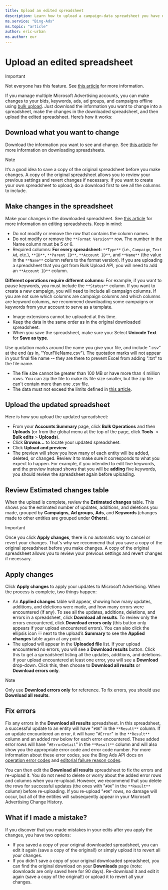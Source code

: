 ```yaml
---
title: Upload an edited spreadsheet
description: Learn how to upload a campaign-data spreadsheet you have downloaded and edited.
ms.service: "Bing-Ads"
ms.topic: "article"
author: eric-urban
ms.author: eur
---
```


# Upload an edited spreadsheet

> [!IMPORTANT]
> Not everyone has this feature. See [this article](./hlp_BA_CONC_AboutBulk.md) for more information.

If you manage multiple Microsoft Advertising accounts, you can make changes to your bids, keywords, ads, ad groups, and campaigns offline using [bulk upload](./hlp_BA_CONC_AboutBulk.md).  Just download the information you want to change into a spreadsheet, make the changes in the downloaded spreadsheet, and then upload the edited spreadsheet. Here’s how it works:

## Download what you want to change

Download the information you want to see and change.  See [this article](./hlp_BA_CONC_BulkDownload.md) for more information on downloading spreadsheets.

> [!NOTE]
> It’s a good idea to save a copy of the original spreadsheet before you make changes.  A copy of the original spreadsheet allows you to review your previous settings and revert changes if necessary.
> If you want to create your own spreadsheet to upload, do a download first to see all the columns to include.

## Make changes in the spreadsheet

Make your changes in the downloaded spreadsheet.  See [this article](./hlp_BA_CONC_BulkEditing.md) for more information on editing spreadsheets. Keep in mind:

- Do not modify or remove the row that contains the column names.
- Do not modify or remove the ```**Format Version**``` row. The number in the Name column must be 5 or 6.
- Required columns: 
**For every spreadsheet:**  ```**Type**``` (i.e., ```Campaign```, ```Text Ad```, etc.), ```**ID**```, ```**Parent ID**```, ```**Account ID**```, and ```**Name**``` (the value in the ```**Name**``` column refers to the format version). If you are uploading a spreadsheet that you got from Bulk Upload API, you will need to add an ```**Account ID**``` column.

**Different operations require different columns:**  For example, if you want to pause keywords, you must include the ```**Status**``` column. If you want to create a new campaign, you will need to include all campaign columns. If you are not sure which columns are campaign columns and which columns are keyword columns, we recommend downloading some campaigns or keywords from your account to serve as a template.

- Image extensions cannot be uploaded at this time.
- Keep the data in the same order as in the original downloaded spreadsheet.
- When you save the spreadsheet, make sure you:
Select **Unicode Text** for **Save as type**.

Use quotation marks around the name you give your file, and include ".csv" at the end (as in, "YourFileName.csv"). The quotation marks will not appear in your final file name -- they are there to prevent Excel from adding ".txt" to the file name.

- The file size cannot be greater than 100 MB or have more than 4 million rows.       You can zip the file to make its file size smaller, but the zip file can't contain more than one .csv file.
- The data must not exceed the limits defined in [this article](https://go.microsoft.com/fwlink?LinkId=617164).

## Upload the updated spreadsheet

Here is how you upload the updated spreadsheet:

- From your **Accounts Summary** page, click **Bulk Operations** and then **Uploads** (or from the global menu at the top of the page, click **Tools** &nbsp;&gt;&nbsp; **Bulk edits**&nbsp;&gt;&nbsp;**Uploads**).
- Click **Browse...** to locate your updated spreadsheet.
- Click **Upload and preview**.
- The preview will show you how many of each entity will be added, deleted, or changed. Review it to make sure it corresponds to what you expect to happen. For example, if you intended to edit five keywords, and the preview instead shows that you will be **adding** five keywords, you should review the spreadsheet again before uploading.

## Review Estimated changes table

When the upload is complete, review the **Estimated changes** table. This shows you the estimated number of updates, additions, and deletions you made, grouped by **Campaigns**, **Ad groups**, **Ads**, and **Keywords** (changes made to other entities are grouped under **Others**).

> [!IMPORTANT]
> Once you click **Apply changes**, there is no automatic way to cancel or revert your changes. That's why we recommend that you save a copy of the original spreadsheet before you make changes.  A copy of the original spreadsheet allows you to review your previous settings and revert changes if necessary.

## Apply changes

Click **Apply changes** to apply your updates to Microsoft Advertising. When the process is complete, two things happen:

- An **Applied changes** table will appear, showing how many updates, additions, and deletions were made, and how many errors were encountered (if any).  To see all the updates, additions, deletions, and errors in a spreadsheet, click **Download all results**. To review only the errors encountered, click **Download errors only** (this button only appears if your upload encountered errors). You can also click the ellipsis icon ![More information icon](../images/BA_ScreenCap_DeliveryDetails.png) next to the upload’s **Summary** to see the **Applied changes** table again at any point.
- The upload will appear in the **Uploaded file** list. If your upload encountered no errors, you will see a **Download results** button. Click this to get a spreadsheet listing all the updates, additions, and deletions. If your upload encountered at least one error, you will see a **Download** drop-down. Click this, then choose to **Download all results** or **Download errors only**.

> [!NOTE]
> Only use **Download errors only** for reference. To fix errors, you should use **Download all results**.

## Fix errors

Fix any errors in the **Download all results** spreadsheet. In this spreadsheet, a successful update to an entity will have "```#OK```" in the ```**Result**``` column.  If an update encountered an error, it will have "```#Error```" in the ```**Result**``` column and an added row below for each error encountered. These added error rows will have "```#ErrorDetail```" in the ```**Result**``` column and will also show you the appropriate error code and error code number. For more information about these error codes, see the Bing Ads API docs on [operation error codes](https://go.microsoft.com/fwlink?LinkId=617186) and [editorial failure reason codes](https://go.microsoft.com/fwlink?LinkId=617187).

You can then edit the **Download all results** spreadsheet to fix the errors and re-upload it. You do not need to delete or worry about the added error rows and columns when you re-upload.  However, we recommend that you delete the rows for successful updates (the ones with "```#OK```" in the ```**Result**``` column) before re-uploading. If you re-upload "```#OK```" rows, no damage will occur, but all of the entities will subsequently appear in your Microsoft Advertising Change History.

## What if I made a mistake?

If you discover that you made mistakes in your edits after you apply the changes, you have two options:

- If you saved a copy of your original downloaded spreadsheet, you can edit it again (save a copy of the original!) or simply upload it to revert all your changes.
- If you didn't save a copy of your original downloaded spreadsheet, you can find the original download on your **Downloads** page (note: downloads are only saved here for 90 days). Re-download it and edit it again (save a copy of the original!) or upload it to revert all your changes.


